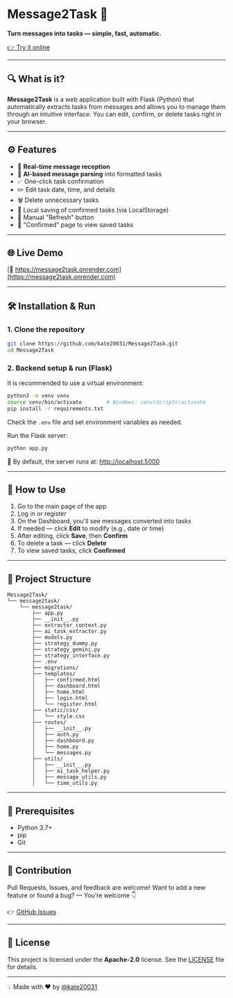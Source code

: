# Message2Task 🚀

**Turn messages into tasks — simple, fast, automatic.**

[👉 Try it online](https://message2task.onrender.com)

---

## 🔍 What is it?

**Message2Task** is a web application built with Flask (Python) that automatically extracts tasks from messages and allows you to manage them through an intuitive interface. You can edit, confirm, or delete tasks right in your browser.

---

## ⚙️ Features

* 📩 **Real-time message reception**
* 🤖 **AI-based message parsing** into formatted tasks
* ✅ One-click task confirmation
* ✏️ Edit task date, time, and details
* 🗑️ Delete unnecessary tasks
* 💾 Local saving of confirmed tasks (via LocalStorage)
* 🔄 Manual "Refresh" button
* 👀 "Confirmed" page to view saved tasks

---

## 🌐 Live Demo

[🔗 https://message2task.onrender.com](https://message2task.onrender.com)

---

## 🛠️ Installation & Run

### 1. Clone the repository

```bash
git clone https://github.com/kate20031/Message2Task.git
cd Message2Task
```

### 2. Backend setup & run (Flask)

It is recommended to use a virtual environment:

```bash
python3 -m venv venv
source venv/bin/activate        # Windows: venv\Scripts\activate
pip install -r requirements.txt
```

Check the `.env` file and set environment variables as needed.

Run the Flask server:

```bash
python app.py
```

📍 By default, the server runs at: [http://localhost:5000](http://localhost:5000)

---

## 🧪 How to Use

1. Go to the main page of the app
2. Log in or register
3. On the Dashboard, you'll see messages converted into tasks
4. If needed — click **Edit** to modify (e.g., date or time)
5. After editing, click **Save**, then **Confirm**
6. To delete a task — click **Delete**
7. To view saved tasks, click **Confirmed**

---

## 🧹 Project Structure

```
Message2Task/
└── message2task/
    └── message2task/
        ├── app.py
        ├── __init__.py
        ├── extractor_context.py
        ├── ai_task_extractor.py
        ├── models.py
        ├── strategy_dummy.py
        ├── strategy_gemini.py
        ├── strategy_interface.py
        ├── .env
        ├── migrations/
        ├── templates/
        │   ├── confirmed.html
        │   ├── dashboard.html
        │   ├── home.html
        │   ├── login.html
        │   └── register.html
        ├── static/css/
        │   └── style.css
        ├── routes/
        │   ├── __init__.py
        │   ├── auth.py
        │   ├── dashboard.py
        │   ├── home.py
        │   └── messages.py
        ├── utils/
        │   ├── __init__.py
        │   ├── ai_task_helper.py
        │   ├── message_utils.py
        │   └── time_utils.py

```

---

## 🤠 Prerequisites

* Python 3.7+
* pip
* Git

---

## 🤝 Contribution

Pull Requests, Issues, and feedback are welcome!
Want to add a new feature or found a bug? — You’re welcome 👇

👉 [GitHub Issues](https://github.com/kate20031/Message2Task/issues)

---

## 📄 License

This project is licensed under the **Apache-2.0** license.
See the  [LICENSE](LICENSE) file for details.

---

💡 Made with ❤️ by [@kate20031](https://github.com/kate20031)
